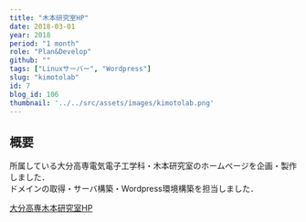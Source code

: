 ```yaml
---
title: "木本研究室HP"
date: 2018-03-01
year: 2018
period: "1 month"
role: "Plan&Develop"
github: ""
tags: ["Linuxサーバー", "Wordpress"]
slug: "kimotolab"
id: 7
blog_id: 106
thumbnail: '../../src/assets/images/kimotolab.png'
---
```


## 概要

所属している大分高専電気電子工学科・木本研究室のホームページを企画・製作しました．  
ドメインの取得・サーバ構築・Wordpress環境構築を担当しました．

[大分高専木本研究室HP](https://www.kimotolab.ml)
